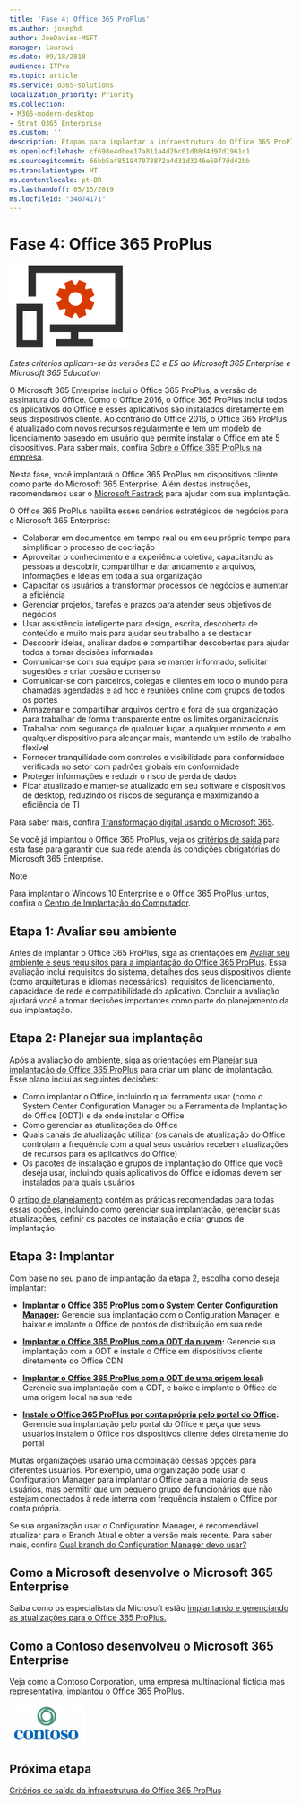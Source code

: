 ```yaml
---
title: 'Fase 4: Office 365 ProPlus'
ms.author: josephd
author: JoeDavies-MSFT
manager: laurawi
ms.date: 09/18/2018
audience: ITPro
ms.topic: article
ms.service: o365-solutions
localization_priority: Priority
ms.collection:
- M365-modern-desktop
- Strat_O365_Enterprise
ms.custom: ''
description: Etapas para implantar a infraestrutura do Office 365 ProPlus para o Microsoft 365 Enterprise.
ms.openlocfilehash: cf698e4dbee17a811a4d2bc01d08d4d97d1961c1
ms.sourcegitcommit: 66bb5af851947078872a4d31d3246e69f7dd42bb
ms.translationtype: HT
ms.contentlocale: pt-BR
ms.lasthandoff: 05/15/2019
ms.locfileid: "34074171"
---
```

# <a name="phase-4-office-365-proplus"></a>Fase 4: Office 365 ProPlus

![](./media/deploy-foundation-infrastructure/O365proplus_icon.png)

*Estes critérios aplicam-se às versões E3 e E5 do Microsoft 365 Enterprise e Microsoft 365 Education*

O Microsoft 365 Enterprise inclui o Office 365 ProPlus, a versão de assinatura do Office. Como o Office 2016, o Office 365 ProPlus inclui todos os aplicativos do Office e esses aplicativos são instalados diretamente em seus dispositivos cliente. Ao contrário do Office 2016, o Office 365 ProPlus é atualizado com novos recursos regularmente e tem um modelo de licenciamento baseado em usuário que permite instalar o Office em até 5 dispositivos. Para saber mais, confira [Sobre o Office 365 ProPlus na empresa](https://docs.microsoft.com/deployoffice/about-office-365-proplus-in-the-enterprise).

Nesta fase, você implantará o Office 365 ProPlus em dispositivos cliente como parte do Microsoft 365 Enterprise. Além destas instruções, recomendamos usar o [Microsoft Fastrack](https://fasttrack.microsoft.com/office) para ajudar com sua implantação. 

O Office 365 ProPlus habilita esses cenários estratégicos de negócios para o Microsoft 365 Enterprise:

- Colaborar em documentos em tempo real ou em seu próprio tempo para simplificar o processo de cocriação
- Aproveitar o conhecimento e a experiência coletiva, capacitando as pessoas a descobrir, compartilhar e dar andamento a arquivos, informações e ideias em toda a sua organização
- Capacitar os usuários a transformar processos de negócios e aumentar a eficiência
- Gerenciar projetos, tarefas e prazos para atender seus objetivos de negócios
- Usar assistência inteligente para design, escrita, descoberta de conteúdo e muito mais para ajudar seu trabalho a se destacar
- Descobrir ideias, analisar dados e compartilhar descobertas para ajudar todos a tomar decisões informadas
- Comunicar-se com sua equipe para se manter informado, solicitar sugestões e criar coesão e consenso
- Comunicar-se com parceiros, colegas e clientes em todo o mundo para chamadas agendadas e ad hoc e reuniões online com grupos de todos os portes
- Armazenar e compartilhar arquivos dentro e fora de sua organização para trabalhar de forma transparente entre os limites organizacionais
- Trabalhar com segurança de qualquer lugar, a qualquer momento e em qualquer dispositivo para alcançar mais, mantendo um estilo de trabalho flexível
- Fornecer tranquilidade com controles e visibilidade para conformidade verificada no setor com padrões globais em conformidade
- Proteger informações e reduzir o risco de perda de dados
- Ficar atualizado e manter-se atualizado em seu software e dispositivos de desktop, reduzindo os riscos de segurança e maximizando a eficiência de TI

Para saber mais, confira [Transformação digital usando o Microsoft 365](http://transform.microsoft.com). 

Se você já implantou o Office 365 ProPlus, veja os [critérios de saída](office365proplus-exit-criteria.md) para esta fase para garantir que sua rede atenda às condições obrigatórias do Microsoft 365 Enterprise.

>[!Note]
>Para implantar o Windows 10 Enterprise e o Office 365 ProPlus juntos, confira o [Centro de Implantação do Computador](desktop-deployment-center-home.md).
>

## <a name="step-1-assess-your-environment"></a>Etapa 1: Avaliar seu ambiente

Antes de implantar o Office 365 ProPlus, siga as orientações em [Avaliar seu ambiente e seus requisitos para a implantação do Office 365 ProPlus](https://docs.microsoft.com/DeployOffice/assess-office-365-proplus). Essa avaliação inclui requisitos do sistema, detalhes dos seus dispositivos cliente (como arquiteturas e idiomas necessários), requisitos de licenciamento, capacidade de rede e compatibilidade do aplicativo. Concluir a avaliação ajudará você a tomar decisões importantes como parte do planejamento da sua implantação.

## <a name="step-2-plan-your-deployment"></a>Etapa 2: Planejar sua implantação

Após a avaliação do ambiente, siga as orientações em [Planejar sua implantação do Office 365 ProPlus](https://docs.microsoft.com/DeployOffice/plan-office-365-proplus) para criar um plano de implantação. Esse plano inclui as seguintes decisões: 

- Como implantar o Office, incluindo qual ferramenta usar (como o System Center Configuration Manager ou a Ferramenta de Implantação do Office [ODT]) e de onde instalar o Office
- Como gerenciar as atualizações do Office
- Quais canais de atualização utilizar (os canais de atualização do Office controlam a frequência com a qual seus usuários recebem atualizações de recursos para os aplicativos do Office)
- Os pacotes de instalação e grupos de implantação do Office que você deseja usar, incluindo quais aplicativos do Office e idiomas devem ser instalados para quais usuários

O [artigo de planejamento](https://docs.microsoft.com/DeployOffice/plan-office-365-proplus) contém as práticas recomendadas para todas essas opções, incluindo como gerenciar sua implantação, gerenciar suas atualizações, definir os pacotes de instalação e criar grupos de implantação. 

## <a name="step-3-deploy"></a>Etapa 3: Implantar

Com base no seu plano de implantação da etapa 2, escolha como deseja implantar:

- **[Implantar o Office 365 ProPlus com o System Center Configuration Manager](https://docs.microsoft.com/deployoffice/deploy-office-365-proplus-with-system-center-configuration-manager):** Gerencie sua implantação com o Configuration Manager, e baixar e implante o Office de pontos de distribuição em sua rede

- **[Implantar o Office 365 ProPlus com a ODT da nuvem](https://docs.microsoft.com/deployoffice/deploy-office-365-proplus-from-the-cloud):** Gerencie sua implantação com a ODT e instale o Office em dispositivos cliente diretamente do Office CDN
 
- **[Implantar o Office 365 ProPlus com a ODT de uma origem local](https://docs.microsoft.com/deployoffice/deploy-office-365-proplus-from-a-local-source):** Gerencie sua implantação com a ODT, e baixe e implante o Office de uma origem local na sua rede 

- **[Instale o Office 365 ProPlus por conta própria pelo portal do Office](https://support.office.com/article/Download-and-install-or-reinstall-Office-365-or-Office-2016-on-a-PC-or-Mac-4414EAAF-0478-48BE-9C42-23ADC4716658):** Gerencie sua implantação pelo portal do Office e peça que seus usuários instalem o Office nos dispositivos cliente deles diretamente do portal

Muitas organizações usarão uma combinação dessas opções para diferentes usuários. Por exemplo, uma organização pode usar o Configuration Manager para implantar o Office para a maioria de seus usuários, mas permitir que um pequeno grupo de funcionários que não estejam conectados à rede interna com frequência instalem o Office por conta própria. 

Se sua organização usar o Configuration Manager, é recomendável atualizar para o Branch Atual e obter a versão mais recente. Para saber mais, confira [Qual branch do Configuration Manager devo usar?](https://docs.microsoft.com/sccm/core/understand/which-branch-should-i-use)

## <a name="how-microsoft-does-microsoft-365-enterprise"></a>Como a Microsoft desenvolve o Microsoft 365 Enterprise

Saiba como os especialistas da Microsoft estão [implantando e gerenciando as atualizações para o Office 365 ProPlus.](https://www.microsoft.com/en-us/itshowcase/deploying-and-managing-microsoft-365#primaryR7)

## <a name="how-contoso-did-microsoft-365-enterprise"></a>Como a Contoso desenvolveu o Microsoft 365 Enterprise

Veja como a Contoso Corporation, uma empresa multinacional fictícia mas representativa, [implantou o Office 365 ProPlus](contoso-o365pp.md).

![](./media/contoso-overview/contoso-icon.png)

## <a name="next-step"></a>Próxima etapa

[Critérios de saída da infraestrutura do Office 365 ProPlus](office365proplus-exit-criteria.md)
